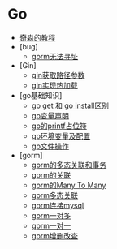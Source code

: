 # Go
   - [奇淼的教程](/note/Go/奇淼/)
   - [bug]
     - [gorm无法寻址](/note/Go/bug/gorm无法寻址.md)
   - [Gin]
     - [gin获取路径参数](/note/Go/Gin/gin获取路径参数.md)
     - [gin实现热加载](/note/Go/Gin/gin实现热加载.md)
   - [go基础知识]
     - [go get 和 go install区别](/note/Go/go基础知识/go_get和go_install区别.md) <!-- 将空格替换为 _ -->
     - [go变量声明](/note/Go/go基础知识/go变量声明.md)
     - [go的printf占位符](/note/Go/go基础知识/go的printf占位符.md)
     - [go环境变量及配置](/note/Go/go基础知识/go环境变量及配置.md)
     - [go文件操作](/note/Go/go基础知识/go文件操作.md)
   - [gorm]
     - [gorm的多态关联和事务](/note/Go/gorm/gorm的多态关联和事务.md)
     - [gorm的关联](/note/Go/gorm/gorm的关联.md)
     - [gorm的Many To Many](/note/Go/gorm/gorm的Many_To_Many.md) <!-- 将空格替换为 _ -->
     - [gorm多态关联](/note/Go/gorm/gorm多态关联.md)
     - [gorm连接mysql](/note/Go/gorm/gorm连接mysql.md)
     - [gorm一对多](/note/Go/gorm/gorm一对多.md)
     - [gorm一对一](/note/Go/gorm/gorm一对一.md)
     - [gorm增删改查](/note/Go/gorm/gorm增删改查.md)


